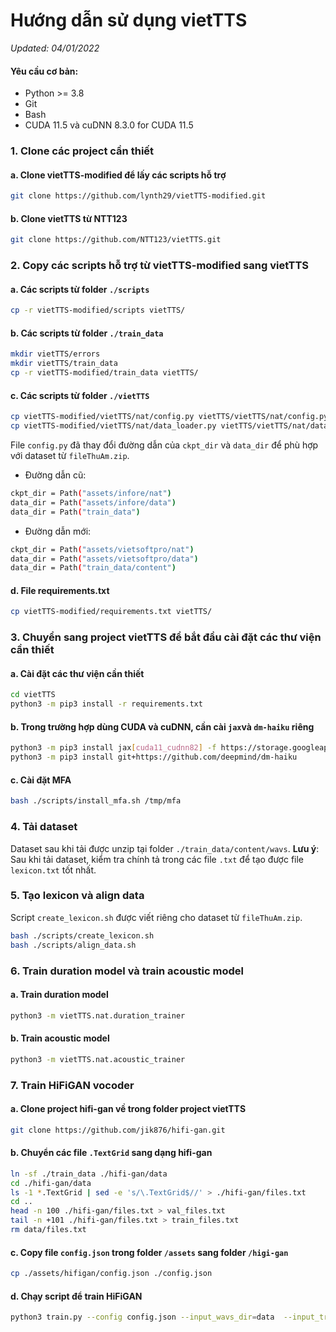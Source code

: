 # Hướng dẫn sử dụng vietTTS
*Updated: 04/01/2022*

#### Yêu cầu cơ bản:
- Python >= 3.8
- Git
- Bash
- CUDA 11.5 và cuDNN 8.3.0 for CUDA 11.5

### 1. Clone các project cần thiết
#### a. Clone vietTTS-modified để lấy các scripts hỗ trợ
```sh
git clone https://github.com/lynth29/vietTTS-modified.git
```
#### b. Clone vietTTS từ NTT123
```sh
git clone https://github.com/NTT123/vietTTS.git
```
### 2. Copy các scripts hỗ trợ từ vietTTS-modified sang vietTTS
#### a. Các scripts từ folder `./scripts`
```sh
cp -r vietTTS-modified/scripts vietTTS/
```
#### b. Các scripts từ folder `./train_data`
```sh
mkdir vietTTS/errors
mkdir vietTTS/train_data
cp -r vietTTS-modified/train_data vietTTS/
```
#### c. Các scripts từ folder `./vietTTS`
```sh
cp vietTTS-modified/vietTTS/nat/config.py vietTTS/vietTTS/nat/config.py
cp vietTTS-modified/vietTTS/nat/data_loader.py vietTTS/vietTTS/nat/data_loader.py
```
File `config.py` đã thay đổi đường dẫn của `ckpt_dir` và `data_dir` để phù hợp với dataset từ `fileThuAm.zip`.
- Đường dẫn cũ:
```sh
ckpt_dir = Path("assets/infore/nat")
data_dir = Path("assets/infore/data")
data_dir = Path("train_data")
```
- Đường dẫn mới:
```sh
ckpt_dir = Path("assets/vietsoftpro/nat")
data_dir = Path("assets/vietsoftpro/data")
data_dir = Path("train_data/content")
```


#### d. File requirements.txt
```sh
cp vietTTS-modified/requirements.txt vietTTS/
```

### 3. Chuyển sang project vietTTS để bắt đầu cài đặt các thư viện cần thiết
#### a. Cài đặt các thư viện cần thiết
```sh
cd vietTTS
python3 -m pip3 install -r requirements.txt
```
#### b. Trong trường hợp dùng CUDA và cuDNN, cần cài `jax`và `dm-haiku` riêng
```sh
python3 -m pip3 install jax[cuda11_cudnn82] -f https://storage.googleapis.com/jax-releases/jax_releases.html
python3 -m pip3 install git+https://github.com/deepmind/dm-haiku
```
#### c. Cài đặt MFA
```sh
bash ./scripts/install_mfa.sh /tmp/mfa
```
### 4. Tải dataset
Dataset sau khi tải được unzip tại folder `./train_data/content/wavs`.
**Lưu ý**: Sau khi tải dataset, kiểm tra chính tả trong các file `.txt` để tạo được file `lexicon.txt` tốt nhất.
### 5. Tạo lexicon và align data
Script `create_lexicon.sh` được viết riêng cho dataset từ `fileThuAm.zip`.
```sh
bash ./scripts/create_lexicon.sh
bash ./scripts/align_data.sh
```
### 6. Train duration model và train acoustic model
#### a. Train duration model
```sh
python3 -m vietTTS.nat.duration_trainer
```
#### b. Train acoustic model
```sh
python3 -m vietTTS.nat.acoustic_trainer
```
### 7. Train HiFiGAN vocoder
#### a. Clone project hifi-gan về trong folder project vietTTS
```sh
git clone https://github.com/jik876/hifi-gan.git
```
#### b. Chuyển các file `.TextGrid` sang dạng hifi-gan
```sh
ln -sf ./train_data ./hifi-gan/data
cd ./hifi-gan/data
ls -1 *.TextGrid | sed -e 's/\.TextGrid$//' > ./hifi-gan/files.txt
cd ..
head -n 100 ./hifi-gan/files.txt > val_files.txt
tail -n +101 ./hifi-gan/files.txt > train_files.txt
rm data/files.txt
```
#### c. Copy file `config.json` trong folder `/assets` sang folder `/higi-gan`
```sh
cp ./assets/hifigan/config.json ./config.json
```
#### d. Chạy script để train HiFiGAN
```sh
python3 train.py --config config.json --input_wavs_dir=data  --input_training_file=train_files.txt  --input_validation_file=val_files.txt
```
